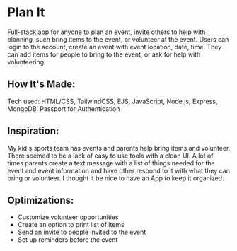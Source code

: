 # Plan It
Full-stack app for anyone to plan an event, invite others to help with planning, 
such bring items to the event, or volunteer at the event. Users can login to the account, create an event with event location, date, time. 
They can add items for people to bring to the event, or ask for help with volunteering. 

## How It's Made:
Tech used: HTML/CSS, TailwindCSS, EJS, JavaScript, Node.js, Express, MongoDB, Passport for Authentication

## Inspiration:
My kid's sports team has events and parents help bring items and volunteer. There seemed to be a lack of easy to use tools with a clean UI. 
A lot of times parents create a text message with a list of things needed for the event and event information and have other respond to it with what they can bring or volunteer.
I thought it be nice to have an App to keep it organized.

## Optimizations:
- Customize volunteer opportunities
- Create an option to print list of items
- Send an invite to people invited to the event
- Set up reminders before the event
